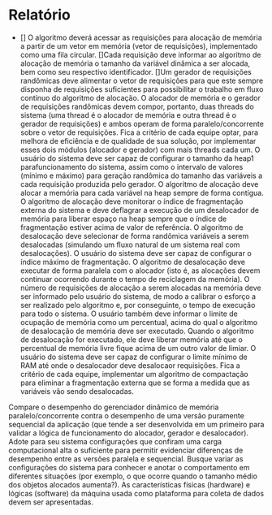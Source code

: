 # Relatório
- [] O algoritmo deverá acessar as requisições para alocação de memória a partir de um vetor em memória (vetor de requisições), implementado como uma fila circular.
[]Cada requisição deve informar ao algoritmo de alocação de memória o tamanho da variável dinâmica a ser alocada, bem como seu respectivo identificador.
[]Um gerador de requisições randômicas deve alimentar o vetor de requisições para que este sempre disponha de requisições suficientes para possibilitar o trabalho em fluxo contínuo do algoritmo de alocação.
O alocador de memória e o gerador de requisições randômicas devem compor, portanto, duas threads do sistema (uma thread é o alocador de memória e outra thread é o gerador de requisições) e ambos operam de forma paralelo/concorrente sobre o vetor de requisições. Fica a critério de cada equipe optar, para melhora de eficiência e de qualidade de sua solução, por implementar esses dois módulos (alocador e gerador) com mais threads cada um.
O usuário do sistema deve ser capaz de configurar o tamanho da heap1 parafuncionamento do sistema, assim como o intervalo de valores (mínimo e máximo) para geração randômica do tamanho das variáveis a cada requisição produzida pelo gerador.
O algoritmo de alocação deve alocar a memória para cada variável na heap sempre de forma contígua.
O algoritmo de alocação deve monitorar o índice de fragmentação externa do sistema e deve deflagrar a execução de um desalocador de memória para liberar espaço na heap sempre que o índice de fragmentação estiver acima de valor de referência. O algoritmo de desalocação deve selecionar de forma randômica variáveis a serem desalocadas (simulando um fluxo natural de um sistema real com desalocações).
O usuário do sistema deve ser capaz de configurar o índice máximo de fragmentação.
O algoritmo de desalocação deve executar de forma paralela com o alocador (isto é, as alocações devem continuar ocorrendo durante o tempo de reciclagem da memória).
O número de requisições de alocação a serem alocadas na memória deve ser informado pelo usuário do sistema, de modo a calibrar o esforço a ser realizado pelo algoritmo e, por conseguinte, o tempo de execução para todo o sistema.
O usuário também deve informar o limite de ocupação de memória como um percentual, acima do qual o algoritmo de desalocação de memória deve ser executado. Quando o algoritmo de desalocação for executado, ele deve liberar memória até que o percentual de memória livre fique acima de um outro valor de limiar.
O usuário do sistema deve ser capaz de configurar o limite mínimo de RAM até onde o desalocador deve desalocaor requisições.
Fica a critério de cada equipe, implementar um algoritmo de compactação para eliminar a fragmentação externa que se forma a medida que as variáveis vão sendo desalocadas.

Compare o desempenho do gerenciador dinâmico de memória paralelo/concorrente contra o desempenho de uma versão puramente sequencial da aplicação (que tende a ser desenvolvida em um primeiro para validar a lógica de funcionamento do alocador, gerador e desalocador).
Adote para seu sistema configurações que confiram uma carga computacional alta o suficiente para permitir evidenciar diferenças de desempenho entre as versões paralela e sequencial.
Busque variar as configurações do sistema para conhecer e anotar o comportamento em diferentes situações (por exemplo, o que ocorre quando o tamanho médio dos objetos alocados aumenta?).
As características físicas (hardware) e lógicas (software) da máquina usada como plataforma para coleta de dados devem ser apresentadas.
